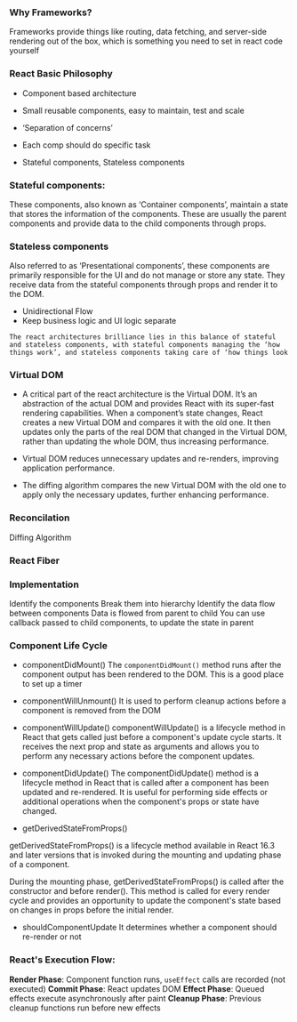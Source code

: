
### Why Frameworks?
Frameworks provide things like routing, data fetching, and server-side rendering out of the box, which is something you need to set in react code yourself


### React Basic Philosophy
* Component based architecture

* Small reusable components, easy to maintain, test and scale

* ‘Separation of concerns’

* Each comp should do specific task

* Stateful components, Stateless components

### Stateful components: 
These components, also known as ‘Container components’, maintain a state that stores the information of the components. These are usually the parent components and provide data to the child components through props.

### Stateless components
Also referred to as ‘Presentational components’, these components are primarily responsible for the UI and do not manage or store any state. They receive data from the stateful components through props and render it to the DOM.

* Unidirectional Flow
* Keep business logic and UI logic separate

```
The react architectures brilliance lies in this balance of stateful and stateless components, with stateful components managing the ‘how things work’, and stateless components taking care of ‘how things look

```


### Virtual DOM
* A critical part of the react architecture is the Virtual DOM. It’s an abstraction of the actual DOM and provides React with its super-fast rendering capabilities. When a component’s state changes, React creates a new Virtual DOM and compares it with the old one. It then updates only the parts of the real DOM that changed in the Virtual DOM, rather than updating the whole DOM, thus increasing performance.

* Virtual DOM reduces unnecessary updates and re-renders, improving application performance.

* The diffing algorithm compares the new Virtual DOM with the old one to apply only the necessary updates, further enhancing performance.


### Reconcilation

Diffing Algorithm

### React Fiber


### Implementation

Identify the components
Break them into hierarchy
Identify the data flow between components
Data is flowed from parent to child
You can use callback passed to child components, to update the state in parent


### Component Life Cycle

* componentDidMount()
The `componentDidMount()` method runs after the component output has been rendered to the DOM. This is a good place to set up a timer


* componentWillUnmount()
 It is used to perform cleanup actions before a component is removed from the DOM


* componentWillUpdate()
componentWillUpdate() is a lifecycle method in React that gets called just before a component's update cycle starts. It receives the next prop and state as arguments and allows you to perform any necessary actions before the component updates.

* componentDidUpdate()
The componentDidUpdate() method is a lifecycle method in React that is called after a component has been updated and re-rendered. It is useful for performing side effects or additional operations when the component's props or state have changed.

* getDerivedStateFromProps()

getDerivedStateFromProps() is a lifecycle method available in React 16.3 and later versions that is invoked during the mounting and updating phase of a component.

During the mounting phase, getDerivedStateFromProps() is called after the constructor and before render(). This method is called for every render cycle and provides an opportunity to update the component's state based on changes in props before the initial render.


* shouldComponentUpdate 
It determines whether a component should re-render or not


### React's Execution Flow:

**Render Phase**: Component function runs, `useEffect` calls are recorded (not executed)
**Commit Phase**: React updates DOM
**Effect Phase**: Queued effects execute asynchronously after paint
**Cleanup Phase**: Previous cleanup functions run before new effects
